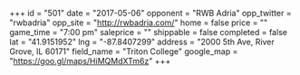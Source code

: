 +++
id = "501"
date = "2017-05-06"
opponent = "RWB Adria"
opp_twitter = "rwbadria"
opp_site = "http://rwbadria.com/"
home = false
price = ""
game_time = "7:00 pm"
saleprice = ""
shippable = false
completed = false
lat = "41.9151952"
lng = "-87.8407299"
address = "2000 5th Ave, River Grove, IL 60171"
field_name = "Triton College"
google_map = "https://goo.gl/maps/HiMQMdXTm6z"
+++
